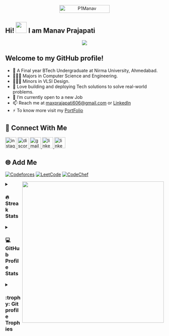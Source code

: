 

<!--- 👨‍💻 My  PortFolio  👉 : [Manav.com](https://pmanav.vercel.app/)

<img align="right" height="400px" src="https://i.pinimg.com/736x/ff/26/a0/ff26a07c174ca4e30eaee79f06dbdcda.jpg" />
-->

<!-- - - 📄 My SWE Resume 👉 : [Resume](https://drive.google.com/file/d/1cCksH9hlTF1beJH0raVJTCKHk1fo0lTs/view?usp=sharing)-->
<!-- - - 📄 My VLSI(Hardware) Resume 👉 : [Resume](https://drive.google.com/file/d/1lt1YnKF4l0WbhT0hn6UFE3rpWBDa0eDt/view?usp=sharing)-->
<p align="center"> 
	<img src="https://komarev.com/ghpvc/?username=P1Manav&label=Profile%20views&color=0047AB&style=plastic?" alt="P1Manav" height=25px, width=160px/> 
</p>

<h2 align="left">Hi! <img src="https://media.giphy.com/media/hvRJCLFzcasrR4ia7z/giphy.gif" width="35"> I am Manav Prajapati</h2>

<p align="center">
  <a href="https://github.com/DenverCoder1/readme-typing-svg"><img src="https://readme-typing-svg.herokuapp.com?font=Time+New+Roman&color=%23C8BE25&size=25&center=true&vCenter=true&width=600&height=100&lines=4th+Year+Computer+Science+Student;Competitive+Programmer;Expert+on+Codeforces;5+⭐+on+CodeChef;Guardian+on+LeetCode;Always+learning+new+things"></a>
</p>

## Welcome to my GitHub profile!
- 🚀 A Final year BTech Undergraduate at Nirma University, Ahmedabad.
- 👨🏻‍🎓 Majors in Computer Science and Engineering.
- 👨🏻‍🎓 Minors in VLSI Design.
- 👀 Love building and deploying Tech solutions to solve real-world problems.
- 🔭 I’m currently open to a new Job
- 📫 Reach me at maxprajapati606@gmail.com or [LinkedIn](https://www.linkedin.com/in/manavdprajapati/)
- ⚡ To know more visit my [PortFolio](https://pmanav.vercel.app/)


## 🔗 Connect With Me
<div align="left">
	<a href="https://www.instagram.com/p._.manav/">
	<img src="https://img.shields.io/static/v1?message=Instagram&logo=instagram&label=&color=E4405F&logoColor=white&labelColor=&style=for-the-badge" height="35" alt="instagram logo"  />
	</a>
	<a href="https://github.com/P1Manav">
	<img src="https://img.shields.io/static/v1?message=GitHub&logo=GitHub&label=&color=black&logoColor=white&labelColor=&style=for-the-badge" height="35" alt="discord logo"  />
	</a>
	<a href="mailto:maxprajapati606@gmail.com">
	<img src="https://img.shields.io/static/v1?message=Gmail&logo=gmail&label=&color=D14836&logoColor=white&labelColor=&style=for-the-badge" height="35" alt="gmail logo"  />
	</a>
	<a href="https://www.linkedin.com/in/manavdprajapati/">
	<img src="https://img.shields.io/static/v1?message=LinkedIn&logo=Linkedin&label=&color=0077B5&logoColor=white&labelColor=&style=for-the-badge" height="35" alt="linkedin logo"  />
	</a>
	<a href="https://pmanav.vercel.app/">
	<img src="https://img.shields.io/static/v1?message=Porfolio&logo=linkedin&label=&color=white&logoColor=black&labelColor=&style=for-the-badge" height="35" alt="linkedin logo"  />
	</a>
</div>

## 🌐 Add Me

<div align="left">
  
  [![Codeforces](https://img.shields.io/badge/Codeforces-white?style=for-the-badge&logo=Codeforces&logoColor=red)](https://codeforces.com/profile/P_Manav)
  [![LeetCode](https://img.shields.io/badge/LeetCode-000000?style=for-the-badge&logo=LeetCode&logoColor=#d16c06)](https://www.leetcode.com/P_Manav)
  [![CodeChef](https://img.shields.io/badge/CodeChef-%23964B00.svg?style=for-the-badge&logo=CodeChef&logoColor=white)](https://www.codechef.com/users/p_manav)
  
</div>

<img align="right" height="450" src="https://i.pinimg.com/736x/ff/26/a0/ff26a07c174ca4e30eaee79f06dbdcda.jpg"  />


<details><summary><h3> 🔥 Streak Stats</h3></summary>

<div align="left">
	
  <img src="https://streak-stats.demolab.com?user=P1Manav&locale=en&mode=daily&theme=dracula&hide_border=false&border_radius=5&order=3" height="150" alt="streak graph"  />
</div>
</details>
  
<details><summary><h3>💻 GitHub Profile Stats</h3></summary>

----
	

<div align="left">
  <img src="https://github-readme-stats.vercel.app/api?username=P1Manav&hide_title=false&hide_rank=false&show_icons=true&include_all_commits=true&count_private=true&disable_animations=false&theme=dracula&locale=en&hide_border=false" height="150" alt="stats graph"  />
  <img src="https://github-readme-stats.vercel.app/api/top-langs?username=P1Manav&locale=en&hide_title=false&layout=compact&card_width=320&langs_count=5&theme=dracula&hide_border=false" height="150" alt="languages graph"  />
</div>
  </p>
</details>
<details><summary> <h3> :trophy: Git profile Trophies </h3></summary>

----
<p align="left">
  <img src="https://github-profile-trophy.vercel.app?username=P1Manav&theme=dracula&column=4&row=2&margin-w=15&margin-h=15&no-bg=false&no-frame=false&order=4" height="150" alt="trophy graph"  />
</p>
	
</details>


